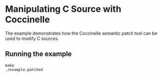 # Manipulating C Source with Coccinelle

The example demonstrates how the Coccinelle semantic patch tool can be used to modify C sources.

## Running the example

```shell
make
./example.patched
```
